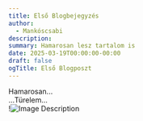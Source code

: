 ```yaml
---
title: Első Blogbejegyzés
author:
  - Mankóscsabi
description: 
summary: Hamarosan lesz tartalom is
date: 2025-03-19T00:00:00-00:00
draft: false
ogTitle: Első Blogposzt
---
```

Hamarosan... <br>
...Türelem... <br>
!![Image Description](/images/Pasted%20image%2020250319090603.png)